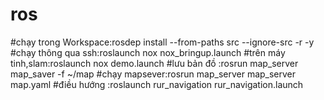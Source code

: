 # ros
#chạy trong Workspace:rosdep install --from-paths src --ignore-src -r -y              
#chạy thông qua ssh:roslaunch nox nox_bringup.launch
#trên máy tinh,slam:roslaunch nox demo.launch
#lưu bản đồ :rosrun map_server map_saver -f ~/map
#chạy mapsever:rosrun map_server map_server map.yaml
#điều hướng :roslaunch rur_navigation rur_navigation.launch
